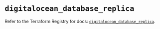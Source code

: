 # `digitalocean_database_replica`

Refer to the Terraform Registry for docs: [`digitalocean_database_replica`](https://registry.terraform.io/providers/digitalocean/digitalocean/2.50.0/docs/resources/database_replica).
